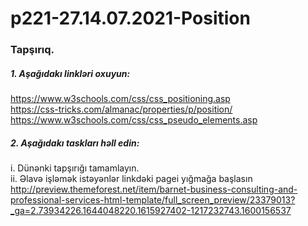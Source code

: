 # p221-27.14.07.2021-Position


### Tapşırıq.


##### 1. Aşağıdakı linkləri oxuyun:
https://www.w3schools.com/css/css_positioning.asp<br />
https://css-tricks.com/almanac/properties/p/position/<br />
https://www.w3schools.com/css/css_pseudo_elements.asp<br />


##### 2. Aşağıdakı taskları həll edin:
i. Dünənki tapşırığı tamamlayın.<br />
ii. Əlavə işləmək istəyənlər linkdəki pagei yığmağa başlasın<br />
http://preview.themeforest.net/item/barnet-business-consulting-and-professional-services-html-template/full_screen_preview/23379013?_ga=2.73934226.1644048220.1615927402-1217232743.1600156537

